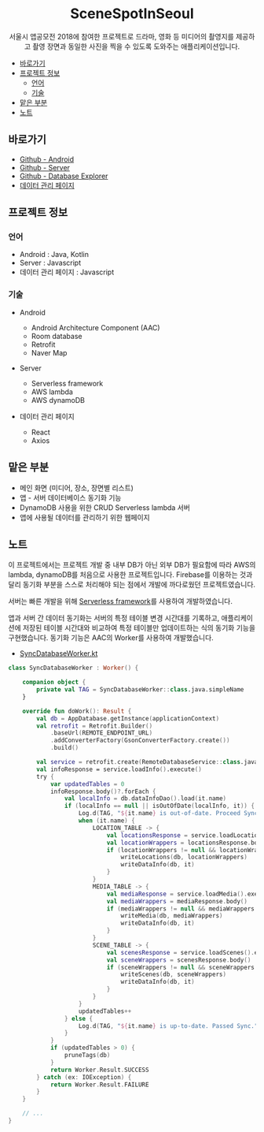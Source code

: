 <h1 align="center">SceneSpotInSeoul</h1>

<p align="center">
서울시 앱공모전 2018에 참여한 프로젝트로 드라마, 영화 등 미디어의 촬영지를 제공하고 촬영 장면과 동일한 사진을 찍을 수 있도록 도와주는 애플리케이션입니다.
</p>

- [바로가기](#바로가기)
- [프로젝트 정보](#프로젝트-정보)
  - [언어](#언어)
  - [기술](#기술)
- [맡은 부분](#맡은-부분)
- [노트](#노트)


## 바로가기

- [Github - Android](https://github.com/three-s/SceneSpotInSeoul)
- [Github - Server](https://github.com/three-s/SceneSpotInSeoul-Lambda)
- [Github - Database Explorer](https://github.com/three-s/SceneSpotInSeoul-Database-Explorer)
- [데이터 관리 페이지](https://three-s.github.io/SceneSpotInSeoul-Database-Explorer/)

## 프로젝트 정보

### 언어

- Android : Java, Kotlin
- Server : Javascript
- 데이터 관리 페이지 : Javascript

### 기술

- Android
  - Android Architecture Component (AAC)
  - Room database
  - Retrofit
  - Naver Map

- Server
  - Serverless framework
  - AWS lambda
  - AWS dynamoDB

- 데이터 관리 페이지
  - React
  - Axios

## 맡은 부분

- 메인 화면 (미디어, 장소, 장면별 리스트)
- 앱 - 서버 데이터베이스 동기화 기능
- DynamoDB 사용을 위한 CRUD Serverless lambda 서버
- 앱에 사용될 데이터를 관리하기 위한 웹페이지

## 노트

이 프로젝트에서는 프로젝트 개발 중 내부 DB가 아닌 외부 DB가 필요함에 따라 AWS의 lambda, dynamoDB를 처음으로 사용한 프로젝트입니다.
Firebase를 이용하는 것과 달리 동기화 부분을 스스로 처리해야 되는 점에서 개발에 까다로웠던 프로젝트였습니다.

서버는 빠른 개발을 위해 [Serverless framework](https://www.serverless.com/)를 사용하여 개발하였습니다.

앱과 서버 간 데이터 동기화는 서버의 특정 테이블 변경 시간대를 기록하고, 애플리케이션에 저장된 테이블 시간대와 비교하여 특정 테이블만 업데이트하는 식의 동기화 기능을 구현했습니다. 동기화 기능은 AAC의 Worker를 사용하여 개발했습니다.

- [SyncDatabaseWorker.kt](https://github.com/three-s/SceneSpotInSeoul/blob/master/app/src/main/java/com/threes/scenespotinseoul/workers/SyncDatabaseWorker.kt)

```kotlin
class SyncDatabaseWorker : Worker() {

    companion object {
        private val TAG = SyncDatabaseWorker::class.java.simpleName
    }

    override fun doWork(): Result {
        val db = AppDatabase.getInstance(applicationContext)
        val retrofit = Retrofit.Builder()
            .baseUrl(REMOTE_ENDPOINT_URL)
            .addConverterFactory(GsonConverterFactory.create())
            .build()

        val service = retrofit.create(RemoteDatabaseService::class.java)
        val infoResponse = service.loadInfo().execute()
        try {
            var updatedTables = 0
            infoResponse.body()?.forEach {
                val localInfo = db.dataInfoDao().load(it.name)
                if (localInfo == null || isOutOfDate(localInfo, it)) {
                    Log.d(TAG, "${it.name} is out-of-date. Proceed Sync.")
                    when (it.name) {
                        LOCATION_TABLE -> {
                            val locationsResponse = service.loadLocations().execute()
                            val locationWrappers = locationsResponse.body()
                            if (locationWrappers != null && locationWrappers.isNotEmpty()) {
                                writeLocations(db, locationWrappers)
                                writeDataInfo(db, it)
                            }
                        }
                        MEDIA_TABLE -> {
                            val mediaResponse = service.loadMedia().execute()
                            val mediaWrappers = mediaResponse.body()
                            if (mediaWrappers != null && mediaWrappers.isNotEmpty()) {
                                writeMedia(db, mediaWrappers)
                                writeDataInfo(db, it)
                            }
                        }
                        SCENE_TABLE -> {
                            val scenesResponse = service.loadScenes().execute()
                            val sceneWrappers = scenesResponse.body()
                            if (sceneWrappers != null && sceneWrappers.isNotEmpty()) {
                                writeScenes(db, sceneWrappers)
                                writeDataInfo(db, it)
                            }
                        }
                    }
                    updatedTables++
                } else {
                    Log.d(TAG, "${it.name} is up-to-date. Passed Sync.")
                }
            }
            if (updatedTables > 0) {
                pruneTags(db)
            }
            return Worker.Result.SUCCESS
        } catch (ex: IOException) {
            return Worker.Result.FAILURE
        }
    }

    // ...
}
```